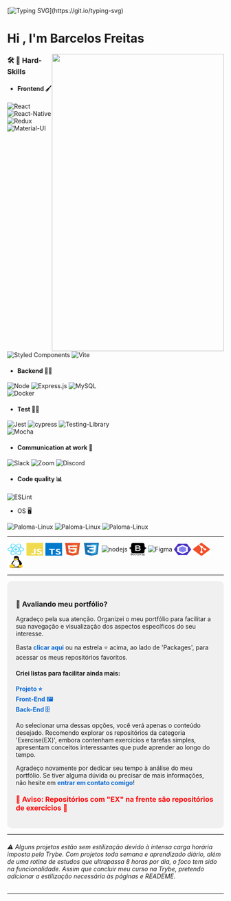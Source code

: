  
 [![Typing SVG](https://readme-typing-svg.herokuapp.com?font=Fira+Code&size=34&pause=1000&background=FFFFFF00&vCenter=true&width=600&height=60&lines=Hey+%F0%9F%91%8B+Welcome+to+my+profile;)](https://git.io/typing-svg)
<h1 align="left">Hi , I'm Barcelos Freitas</h1>

<img align="right" width="400px" height="690px" src="https://i.imgur.com/iLaqUsx.gif">   
 <h3> 🛠  🔭 Hard-Skills </h3>
 
 - #### Frontend 🖌️
    
![React](https://img.shields.io/badge/React-20232A?style=for-the-badge&logo=react&logoColor=61DAFB)
    ![React-Native](https://img.shields.io/badge/React_Native-20232A?style=for-the-badge&logo=react&logoColor=61DAFB)
    ![Redux](https://img.shields.io/badge/redux-%23593d88.svg?style=for-the-badge&logo=redux&logoColor=white) <br>
    ![Material-UI](https://img.shields.io/badge/Material--UI-0081CB?style=for-the-badge&logo=material-ui&logoColor=white)
    ![Styled Components](https://img.shields.io/badge/styled--components-DB7093?style=for-the-badge&logo=styled-components&logoColor=white)
    ![Vite](https://img.shields.io/badge/Vite-646CFF?style=for-the-badge&logo=vite&logoColor=white)

 

- #### Backend 👩‍💻
 ![Node](https://img.shields.io/badge/Node.js-339933?style=for-the-badge&logo=nodedotjs&logoColor=white)
 ![Express.js](https://img.shields.io/badge/express.js-%23404d59.svg?style=for-the-badge&logo=express&logoColor=%2361DAFB)
 ![MySQL](https://img.shields.io/badge/MySQL-4479A1?style=for-the-badge&logo=mysql&logoColor=white) <br>
 ![Docker](https://img.shields.io/badge/docker-2496ED?style=for-the-badge&logo=docker&logoColor=white)


 - #### Test 👷‍♀️
 ![Jest](https://img.shields.io/badge/-jest-%23C21325?style=for-the-badge&logo=jest&logoColor=white)
 ![cypress](https://img.shields.io/badge/-cypress-%23E5E5E5?style=for-the-badge&logo=cypress&logoColor=058a5e)
 ![Testing-Library](https://img.shields.io/badge/-TestingLibrary-%23E33332?style=for-the-badge&logo=testing-library&logoColor=white) <br>
 ![Mocha](https://img.shields.io/badge/-mocha-%238D6748?style=for-the-badge&logo=mocha&logoColor=white)

- #### Communication at work 💬
![Slack](https://img.shields.io/badge/Slack-4A154B?style=for-the-badge&logo=slack&logoColor=white)
![Zoom](https://img.shields.io/badge/Zoom-2D8CFF?style=for-the-badge&logo=zoom&logoColor=white)
![Discord](https://img.shields.io/badge/Discord-5865F2?style=for-the-badge&logo=discord&logoColor=white)

- #### Code quality 📊
![ESLint](https://img.shields.io/badge/eslint-3A33D1?style=for-the-badge&logo=eslint&logoColor=white)

    
 - OS 🖥️
  <div style="display: inline_block">
  <img alt="Paloma-Linux" src="https://img.shields.io/badge/Ubuntu-E95420?style=for-the-badge&logo=ubuntu&logoColor=white">
  <img alt="Paloma-Linux" src="https://img.shields.io/badge/Windows-0078D6?style=for-the-badge&logo=windows&logoColor=white">
  <img alt="Paloma-Linux" src="https://img.shields.io/badge/Kali_Linux-557C94?style=for-the-badge&logo=kali-linux&logoColor=white&labelColor=557C94">

---

<div>
  <img align="center" alt="React" height="30" width="40" src="https://raw.githubusercontent.com/devicons/devicon/master/icons/react/react-original.svg">
  <img align="center" alt="Js" height="30" width="40" src="https://raw.githubusercontent.com/devicons/devicon/master/icons/javascript/javascript-plain.svg">
  <img align="center" alt="Js" height="30" width="40" src="https://raw.githubusercontent.com/devicons/devicon/master/icons/typescript/typescript-plain.svg">
  <img align="center" alt="HTML" height="30" width="40" src="https://raw.githubusercontent.com/devicons/devicon/master/icons/html5/html5-original.svg">
  <img align="center" alt="CSS" height="30" width="40" src="https://raw.githubusercontent.com/devicons/devicon/master/icons/css3/css3-original.svg">
  <img align="center" alt="nodejs" height="30" width="40" src="https://cdn.worldvectorlogo.com/logos/nodejs-icon.svg">
  <img align="center" alt="Boots" height="30" width="40" src="https://raw.githubusercontent.com/devicons/devicon/master/icons/bootstrap/bootstrap-plain-wordmark.svg">
  <img align="center" alt="Figma" height="30" width="40" src="https://www.vectorlogo.zone/logos/figma/figma-icon.svg">
  <img align="center" alt="ESLint" height="30" width="40" src="https://raw.githubusercontent.com/devicons/devicon/master/icons/eslint/eslint-original.svg">
  
  <img align="center" alt="git" height="30" width="40" src="https://raw.githubusercontent.com/devicons/devicon/master/icons/git/git-original.svg">
 <!-- <img align="center" alt="github" height="35" width="35" src="/assets/GitHub.png"> -->
  <img align="center" alt="linux" height="30" width="40" src="https://raw.githubusercontent.com/devicons/devicon/master/icons/linux/linux-original.svg">
</div>

---

<div style="background-color: #f0f0f0; padding: 20px; border-radius: 10px;">
    <h3 style="font-weight: bold;"> 💼 Avaliando meu portfólio?</h5>
    <p>Agradeço pela sua atenção. Organizei o meu portfólio para facilitar a sua navegação e visualização dos aspectos específicos do seu interesse.</p>
    <p>Basta <a href="https://github.com/JoseBarceloss?tab=stars" target="_blank" style="color: #0366d6; text-decoration: none; font-weight: bold;">clicar aqui</a> ou na estrela ⭐ acima, ao lado de 'Packages', para acessar os meus repositórios favoritos.</p>
    <h4>Criei listas para facilitar ainda mais:</h4>
    <ul style="list-style-type: none; padding-left: 0;">
        <li><a href="https://github.com/stars/JoseBarceloss/lists/projeto" target="_blank" style="color: #0366d6; text-decoration: none; font-weight: bold;">Projeto ⭐</a></li>
        <li><a href="https://github.com/stars/JoseBarceloss/lists/front-end" target="_blank" style="color: #0366d6; text-decoration: none; font-weight: bold;">Front-End 🖼</a></li>
        <li><a href="https://github.com/stars/JoseBarceloss/lists/back-end" target="_blank" style="color: #0366d6; text-decoration: none; font-weight: bold;">Back-End 🗄️</a></li>
    </ul>
    <p>Ao selecionar uma dessas opções, você verá apenas o conteúdo desejado. Recomendo explorar os repositórios da categoria 'Exercise(EX)', embora contenham exercícios e tarefas simples, apresentam conceitos interessantes que pude aprender ao longo do tempo.</p>
    <p>Agradeço novamente por dedicar seu tempo à análise do meu portfólio. Se tiver alguma dúvida ou precisar de mais informações, não hesite em <a href="https://www.linkedin.com/in/jos%C3%A9domingos/" target="_blank" style="color: #0366d6; text-decoration: none; font-weight: bold;">entrar em contato comigo</a>!</p>
    <h3 style="color: red; font-weight: bold; margin-top: 20px;">🚨 Aviso: Repositórios com "EX" na frente são repositórios de exercícios 🚨</h5>
</div>

 ---
 
<div>
    <h6 style="font-style: italic; margin-top: 20px;">⚠️ Alguns projetos estão sem estilização devido à intensa carga horária imposta pela Trybe. Com projetos toda semana e aprendizado diário, além de uma rotina de estudos que ultrapassa 8 horas por dia, o foco tem sido na funcionalidade. Assim que concluir meu curso na Trybe, pretendo adicionar a estilização necessária às páginas e READEME.</h6>
</div>

---
